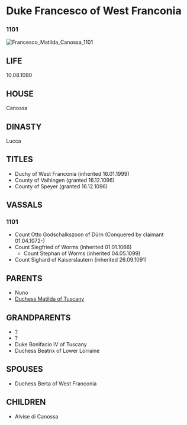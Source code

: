 # Duke Francesco of West Franconia

### 1101

![Francesco_Matilda_Canossa_1101](C:\Users\diego\ck3aars\ck3-matilda\p\i\francesco_matilda_canossa_1101.jpg)

## LIFE

10.08.1080			

## HOUSE

Canossa

## DINASTY

Lucca

## TITLES 

- Duchy of West Franconia (inherited 16.01.1999)
- County of Vaihingen (granted 16.12.1096)
- County of Speyer (granted 16.12.1096)

## VASSALS

### 1101

- Count Otto Godschalkszoon of Dürn (Conquered by claimant 01.04.1072-)
- Count Siegfried of Worms (inherited 01.01.1066)
  - Count Stephan of Worms (inherited 04.05.1099)
- Count Sighard of Kaiserslautern (inherited 26.09.1091)

## PARENTS

- Nuno
- [Duchess Matilda of Tuscany](matilda_bonifacio_canossa_1046.md)

## GRANDPARENTS

- ?
- ?
- Duke Bonifacio IV of Tuscany
- Duchess Beatrix of Lower Lorraine

## SPOUSES

- Duchess Berta of West Franconia

## CHILDREN

- Alvise di Canossa

### 

